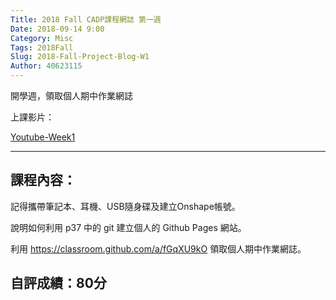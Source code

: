 ```yaml
---
Title: 2018 Fall CADP課程網誌 第一週
Date: 2018-09-14 9:00
Category: Misc
Tags: 2018Fall
Slug: 2018-Fall-Project-Blog-W1
Author: 40623115
---
```


開學週，領取個人期中作業網誌

<!-- PELICAN_END_SUMMARY -->

上課影片：

[Youtube-Week1](https://www.youtube.com/watch?v=sD9slKyFNao)

----

課程內容：
----

記得攜帶筆記本、耳機、USB隨身碟及建立Onshape帳號。

說明如何利用 p37 中的 git 建立個人的 Github Pages 網站。

利用 <https://classroom.github.com/a/fGqXU9kO> 領取個人期中作業網誌。

自評成績：80分
----
